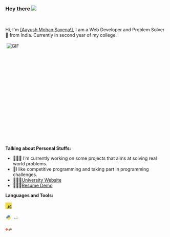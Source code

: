 ### Hey there <img src="https://media.giphy.com/media/hvRJCLFzcasrR4ia7z/giphy.gif" width="25px">

<br />


Hi, I'm <a href="https://aayush142001.github.io/ResumeDemo/Resume.html">[Aayush Mohan Saxena!]</a>, I am a Web Developer and Problem Solver🚀 from India. Currently in second year of my college.
<br>
<br/>
<img align="right" alt="GIF" src="https://camo.githubusercontent.com/7209c12fa700f3f89c60f29b8cdc3dce27b1239e592fd36a3d3411e75746feb2/68747470733a2f2f692e696d6775722e636f6d2f4f544b674453742e676966" width="500" height="320" />
  
**Talking about Personal Stuffs:**
- 👨🏽‍💻 I’m currently working on some projects that aims at solving real world problems.
- 🌱I like competitive programming and taking part in programming challenges.
- 👨🏽‍💻[University Website](https://aayushm-university.netlify.app/)
- 👨🏽‍💻[Resume Demo](https://aayush142001.github.io/ResumeDemo/Resume.html)

**Languages and Tools:**  

<code><img height="20" src="https://raw.githubusercontent.com/github/explore/80688e429a7d4ef2fca1e82350fe8e3517d3494d/topics/javascript/javascript.png"></code>
<!-- <code><img height="20" src="https://raw.githubusercontent.com/github/explore/80688e429a7d4ef2fca1e82350fe8e3517d3494d/topics/vue/vue.png"></code>
<code><img height="20" src="https://raw.githubusercontent.com/github/explore/80688e429a7d4ef2fca1e82350fe8e3517d3494d/topics/react/react.png"></code>
<code><img height="20" src="https://raw.githubusercontent.com/github/explore/5c058a388828bb5fde0bcafd4bc867b5bb3f26f3/topics/graphql/graphql.png"></code>
<code><img height="20" src="https://raw.githubusercontent.com/github/explore/80688e429a7d4ef2fca1e82350fe8e3517d3494d/topics/nodejs/nodejs.png"></code>
<code><img height="20" src="https://raw.githubusercontent.com/github/explore/80688e429a7d4ef2fca1e82350fe8e3517d3494d/topics/cpp/cpp.png"></code> -->
<code><img height="20" src="https://raw.githubusercontent.com/github/explore/80688e429a7d4ef2fca1e82350fe8e3517d3494d/topics/python/python.png"></code>
<code><img height="20" src="https://raw.githubusercontent.com/github/explore/80688e429a7d4ef2fca1e82350fe8e3517d3494d/topics/mysql/mysql.png"></code>
<!-- <code><img height="20" src="https://raw.githubusercontent.com/github/explore/80688e429a7d4ef2fca1e82350fe8e3517d3494d/topics/mongodb/mongodb.png"></code>
<code><img height="20" src="https://raw.githubusercontent.com/github/explore/80688e429a7d4ef2fca1e82350fe8e3517d3494d/topics/firebase/firebase.png"></code> -->
<code><img height="20" src="https://raw.githubusercontent.com/github/explore/80688e429a7d4ef2fca1e82350fe8e3517d3494d/topics/git/git.png"></code>




<br/>
<br/>
<br/>

